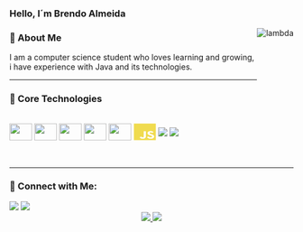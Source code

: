 ### Hello, I´m Brendo Almeida 
 <img align="right" alt="lambda" height="125" wifth="125" src="https://wallpapers.com/images/high/half-life-lambda-logo-on-orange-s1j95wfd196jam5v.webp"> 

### 👾 About Me
I am a computer science student who loves learning and growing, i have experience with Java and its technologies.

***
### 🤖 Core Technologies
<div style="display: inline_block"><br>
  <img align="center" height="30" width="40" src="https://cdn.jsdelivr.net/gh/devicons/devicon@latest/icons/java/java-original.svg">
  <img align="center" height="30" width="40" src="https://cdn.jsdelivr.net/gh/devicons/devicon@latest/icons/spring/spring-original.svg">
  <img align="center" height="30" width="40" src="https://cdn.jsdelivr.net/gh/devicons/devicon@latest/icons/mysql/mysql-original.svg"> 
  <img align="center" height="30" width="40" src="https://cdn.jsdelivr.net/gh/devicons/devicon@latest/icons/docker/docker-original.svg">     
  <img align="center" height="30" width="40" src="https://cdn.jsdelivr.net/gh/devicons/devicon@latest/icons/git/git-original.svg">
  <img align="center" height="30" width="40" src="https://raw.githubusercontent.com/devicons/devicon/master/icons/javascript/javascript-plain.svg">
  <img align="center" height="30" wifth="40" src="https://img.shields.io/badge/HTML5-E34F26?style=for-the-badge&logo=html5&logoColor=white">
  <img align="center" height="30" wifth="40" src="https://img.shields.io/badge/CSS3-1572B6?style=for-the-badge&logo=css3&logoColor=white">           
</div>
  <br>
  <br>

---
### 🤝 Connect with Me:
  <div>
<a href="https://www.linkedin.com/in/brendo-almeida-04662a228/" target="_blank"><img src="https://img.shields.io/badge/LinkedIn-0077B5?style=for-the-badge&logo=linkedin&logoColor=white" target="_blank"></a>
    <a href="http://Brendoalmeidalk@gmail.com" target="_blank"><img src="https://img.shields.io/badge/Gmail-D14836?style=for-the-badge&logo=gmail&logoColor=white" target="_blank"></a>
  </div>

  <div align="center">
  <a href="https://github.com/BrendoAL">
  <img height="42%" src="https://github-readme-stats.vercel.app/api?username=BrendoAL&show_icons=true&theme=dark&include_all_commits=true&count_private=true"/>
  <img height="50%" src="https://github-readme-stats.vercel.app/api/top-langs/?username=BrendoAL&layout=compact&langs_count=7&theme=dark"/>
</div>












